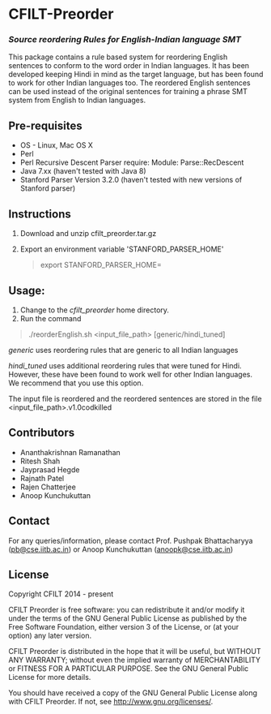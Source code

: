 # CFILT-Preorder 

### _Source reordering Rules for English-Indian language SMT_

This package contains a rule based system for reordering English sentences to conform to the word order in Indian languages. It has been developed keeping Hindi in mind as the target language, but has been found to work for other Indian languages too. The reordered English sentences can be used instead of the original sentences for training a phrase SMT system from English to Indian languages. 

## Pre-requisites

- OS - Linux, Mac OS X
- Perl
- Perl Recursive Descent Parser require: Module: Parse::RecDescent 
- Java 7.xx (haven't tested with Java 8)
- Stanford Parser Version 3.2.0 (haven't tested with new versions of Stanford parser) 

## Instructions

1. Download and unzip cfilt_preorder.tar.gz

2. Export an environment variable 'STANFORD_PARSER_HOME' 

    > export STANFORD_PARSER_HOME=<path to the Stanford parser home directory>

## Usage: 

1. Change to the *cfilt_preorder* home directory.
2. Run the command 
  > ./reorderEnglish.sh <input_file_path> [generic/hindi_tuned] 

_generic_ uses reordering rules that are generic to all Indian languages

_hindi\_tuned_ uses additional reordering rules that were tuned for Hindi. However, these have been found to work well for other Indian languages. We recommend that you use this option. 
    
The input file is reordered and the reordered sentences are stored in the file <input_file_path>.v1.0codkilled


## Contributors

- Ananthakrishnan Ramanathan
- Ritesh Shah
- Jayprasad Hegde
- Rajnath Patel 
- Rajen Chatterjee
- Anoop Kunchukuttan

## Contact

For any queries/information, please contact Prof. Pushpak Bhattacharyya (pb@cse.iitb.ac.in) or Anoop Kunchukuttan (anoopk@cse.iitb.ac.in)

## License

Copyright CFILT 2014 - present
 
CFILT Preorder is free software: you can redistribute it and/or modify
it under the terms of the GNU General Public License as published by
the Free Software Foundation, either version 3 of the License, or
(at your option) any later version.

CFILT Preorder is distributed in the hope that it will be useful, 
but WITHOUT ANY WARRANTY; without even the implied warranty of 
MERCHANTABILITY or FITNESS FOR A PARTICULAR PURPOSE.  See the 
GNU General Public License for more details. 

You should have received a copy of the GNU General Public License 
along with CFILT Preorder.  If not, see <http://www.gnu.org/licenses/>.
